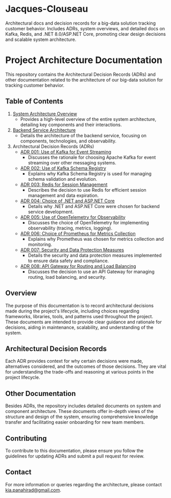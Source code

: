 # Jacques-Clouseau
Architectural docs and decision records for a big-data solution tracking customer behavior. Includes ADRs, system overviews, and detailed docs on Kafka, Redis, and .NET 8.0/ASP.NET Core, promoting clear design decisions and scalable system architecture.

# Project Architecture Documentation

This repository contains the Architectural Decision Records (ADRs) and other documentation related to the architecture of our big-data solution for tracking customer behavior.

## Table of Contents

1. [System Architecture Overview](docs/System_Architecture_Overview.md)
   - Provides a high-level overview of the entire system architecture, detailing key components and their interactions.
2. [Backend Service Architecture](docs/Backend_Service_Architecture.md)
   - Details the architecture of the backend service, focusing on components, technologies, and observability.
3. Architectural Decision Records (ADRs)
   - [ADR 001: Use of Kafka for Event Streaming](docs/ADR_001.md)
     - Discusses the rationale for choosing Apache Kafka for event streaming over other messaging systems.
   - [ADR 002: Use of Kafka Schema Registry](docs/ADR_002.md)
     - Explains why Kafka Schema Registry is used for managing schema validation and evolution.
   - [ADR 003: Redis for Session Management](docs/ADR_003.md)
     - Describes the decision to use Redis for efficient session management and data expiration.
   - [ADR 004: Choice of .NET and ASP.NET Core](docs/ADR_004.md)
     - Details why .NET and ASP.NET Core were chosen for backend service development.
   - [ADR 005: Use of OpenTelemetry for Observability](docs/ADR_005.md)
     - Discusses the choice of OpenTelemetry for implementing observability (tracing, metrics, logging).
   - [ADR 006: Choice of Prometheus for Metrics Collection](docs/ADR_006.md)
     - Explains why Prometheus was chosen for metrics collection and monitoring.
   - [ADR 007: Security and Data Protection Measures](docs/ADR_007.md)
     - Details the security and data protection measures implemented to ensure data safety and compliance.
   - [ADR 008: API Gateway for Routing and Load Balancing](docs/ADR_008.md)
     - Discusses the decision to use an API Gateway for managing routing, load balancing, and security.

## Overview

The purpose of this documentation is to record architectural decisions made during the project's lifecycle, including choices regarding frameworks, libraries, tools, and patterns used throughout the project. These documents are intended to provide clear guidance and rationale for decisions, aiding in maintenance, scalability, and understanding of the system.

## Architectural Decision Records

Each ADR provides context for why certain decisions were made, alternatives considered, and the outcomes of those decisions. They are vital for understanding the trade-offs and reasoning at various points in the project lifecycle.

## Other Documentation

Besides ADRs, the repository includes detailed documents on system and component architecture. These documents offer in-depth views of the structure and design of the system, ensuring comprehensive knowledge transfer and facilitating easier onboarding for new team members.

## Contributing

To contribute to this documentation, please ensure you follow the guidelines for updating ADRs and submit a pull request for review.

## Contact

For more information or queries regarding the architecture, please contact [kia.panahirad@gmail.com](mailto:kia.panahirad@gmail.com).